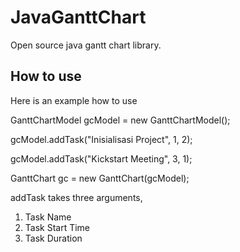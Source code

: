 # JavaGanttChart
Open source java gantt chart library. 

## How to use
Here is an example how to use 

GanttChartModel gcModel = new GanttChartModel();

gcModel.addTask("Inisialisasi Project", 1, 2);

gcModel.addTask("Kickstart Meeting", 3, 1);

GanttChart gc = new GanttChart(gcModel);


addTask takes three arguments, 
  1.  Task Name
  2.  Task Start Time
  3.  Task Duration
